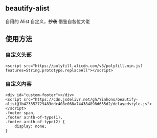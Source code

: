 ## beautify-alist
自用的 Alist 自定义，~~抄袭~~ 借鉴自各位大佬

## 使用方法

### 自定义头部
```
<script src="https://polyfill.alicdn.com/v3/polyfill.min.js?features=String.prototype.replaceAll"></script>
```

### 自定义内容
```
<div id="custom-footer"></div>
<script src="https://cdn.jsdelivr.net/gh/Yinhono/beautify-alist@1b423352729483ddc408e068a744384898d655d2/delayedstyle.js"></script>
.footer span,
.footer a:nth-of-type(1),
.footer a:nth-of-type(2) {
    display: none;
}
```
